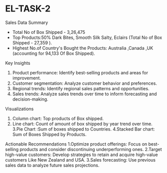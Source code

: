 # EL-TASK-2
Sales Data Summary
- Total No of Box Shipped - 3,26,475
- Top Products:50% Dark Bites, Smooth Silk Salty, Eclairs (Total No of Box Shipped - 27,359 ).
- Highest No.of Country's Bought the Products: Australia ,Canada ,UK (accounting for 94,133 Of Box Shipped).

Key Insights
1. Product performance: Identify best-selling products and areas for improvement.
2. Customer segmentation: Analyze customer behavior and preferences.
3. Regional trends: Identify regional sales patterns and opportunities.
4. Sales trends: Analyze sales trends over time to inform forecasting and decision-making.

Visualizations
1. Column chart: Top products of Box shipped.
2. Line chart: Count of amount of box shipped by year trend over time.
3.Pie Chart :Sum of boxes shipped to Countries.
4.Stacked Bar chart: Sum of Boxes Shipped by Products.

Actionable Recommendations
1.Optimize product offerings: Focus on best-selling products and consider discontinuing underperforming ones.
2.Target high-value customers: Develop strategies to retain and acquire high-value customers Like New Zealand and USA.
3.Sales forecasting: Use previous sales data to analyze future sales projections.
